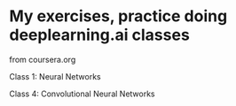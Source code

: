 # My exercises, practice doing deeplearning.ai classes

from coursera.org

Class 1: Neural Networks

Class 4: Convolutional Neural Networks
